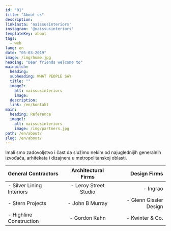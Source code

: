 ```yaml
---
id: "01"
title: "About us"
description: 
linkinsta: 'naissusinteriors'
instagram: '@naissusinteriors'
templateKey: about
tags:
  - web
lang: en
date: "05-03-2019"
image: /img/home.jpg
heading: "Dear friends welcome to"
mainpitch:
  heading: 
  subheading: WHAT PEOPLE SAY
  title: ""
  image2:
    alt: naissusinteriors
    image: 
  description: 
  link: /en/kontakt
main:
  heading: Reference
  image1:
    alt: naissusinteriors
    image: /img/partners.jpg
path: /en/about/
slug: /en/about/
---
```


Imali smo zadovoljstvo i čast da služimo nekim od najuglednijih generalnih izvođača, arhitekata i dizajnera u metropolitanskoj oblasti.

| General Contractors      | Architectural Firms | Design Firms    |
| :---        |    :----:   |          ---: |
| - Silver Lining Interiors       | - Leroy Street Studio       | - Ingrao  |
| - Stern Projects   | - John B Murray        | - Glenn Gissler Design      |
| - Highline Construction   | - Gordon Kahn        | - Kwinter & Co.      |
